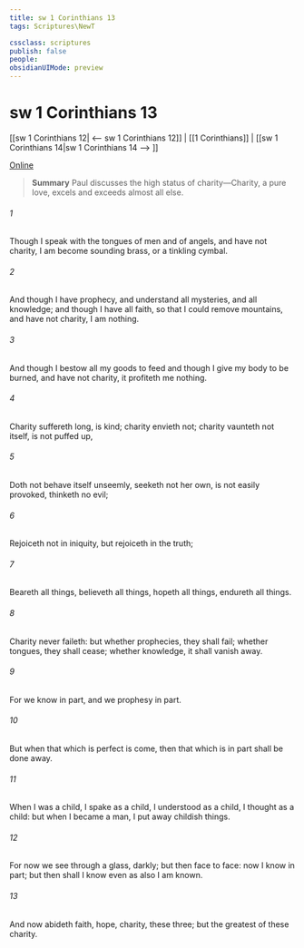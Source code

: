 ```yaml
---
title: sw 1 Corinthians 13
tags: Scriptures\NewT

cssclass: scriptures
publish: false
people:
obsidianUIMode: preview
---
```


# sw 1 Corinthians 13
[[sw 1 Corinthians 12| <-- sw 1 Corinthians 12]] | [[1 Corinthians]] | [[sw 1 Corinthians 14|sw 1 Corinthians 14 --> ]]

[Online](https://churchofjesuschrist.org/study/scriptures/nt/1-cor/13?lang=eng)

> __Summary__
Paul discusses the high status of charity—Charity, a pure love, excels and exceeds almost all else.

###### 1 
Though I speak with the tongues of men and of angels, and have not charity, I am become  sounding brass, or a tinkling cymbal.

###### 2 
And though I have  prophecy, and understand all mysteries, and all knowledge; and though I have all faith, so that I could remove mountains, and have not charity, I am nothing.

###### 3 
And though I bestow all my goods to feed  and though I give my body to be burned, and have not charity, it profiteth me nothing.

###### 4 
Charity suffereth long,  is kind; charity envieth not; charity vaunteth not itself, is not puffed up,

###### 5 
Doth not behave itself unseemly, seeketh not her own, is not easily provoked, thinketh no evil;

###### 6 
Rejoiceth not in iniquity, but rejoiceth in the truth;

###### 7 
Beareth all things, believeth all things, hopeth all things, endureth all things.

###### 8 
Charity never faileth: but whether  prophecies, they shall fail; whether  tongues, they shall cease; whether  knowledge, it shall vanish away.

###### 9 
For we know in part, and we prophesy in part.

###### 10 
But when that which is perfect is come, then that which is in part shall be done away.

###### 11 
When I was a child, I spake as a child, I understood as a child, I thought as a child: but when I became a man, I put away childish things.

###### 12 
For now we see through a glass, darkly; but then face to face: now I know in part; but then shall I know even as also I am known.

###### 13 
And now abideth faith, hope, charity, these three; but the greatest of these  charity.

